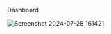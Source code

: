 Dashboard

![Screenshot 2024-07-28 161421](https://github.com/user-attachments/assets/3fbd0a68-a48a-4cec-9146-ba43e05aeb05)
